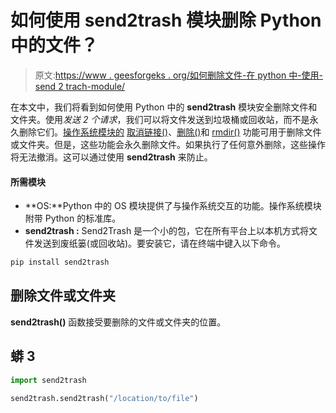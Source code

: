 # 如何使用 send2trash 模块删除 Python 中的文件？

> 原文:[https://www . geesforgeks . org/如何删除文件-在 python 中-使用-send 2 trach-module/](https://www.geeksforgeeks.org/how-to-delete-files-in-python-using-send2trash-module/)

在本文中，我们将看到如何使用 Python 中的 **send2trash** 模块安全删除文件和文件夹。使用*发送 2 个请求*，我们可以将文件发送到垃圾桶或回收站，而不是永久删除它们。[操作系统模块的](https://www.geeksforgeeks.org/os-module-python-examples/) [取消链接()](https://www.geeksforgeeks.org/python-os-unlink-method/)、[删除()](https://www.geeksforgeeks.org/python-os-remove-method/)和 [rmdir()](https://www.geeksforgeeks.org/python-os-rmdir-method/) 功能可用于删除文件或文件夹。但是，这些功能会永久删除文件。如果执行了任何意外删除，这些操作将无法撤消。这可以通过使用 **send2trash** 来防止。

#### **所需模块**

*   **OS:**Python 中的 OS 模块提供了与操作系统交互的功能。操作系统模块附带 Python 的标准库。
*   **send2trash :** Send2Trash 是一个小的包，它在所有平台上以本机方式将文件发送到废纸篓(或回收站)。要安装它，请在终端中键入以下命令。

```py
pip install send2trash

```

## **删除文件或文件夹**

**send2trash()** 函数接受要删除的文件或文件夹的位置。

## 蟒 3

```py
import send2trash

send2trash.send2trash("/location/to/file")
```